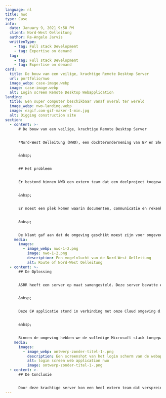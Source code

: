 ```yaml
---
language: nl
title: nwo
type: Case
info:
  date: January 9, 2021 9:58 PM
  client: Nord-West Oelleitung
  author: Re-Angelo Jarvis
  writtenType:
    - tag: Full stack Development
    - tag: Expertise on demand
  tag:
    - tag: Full stack Development
    - tag: Expertise on demand
card:
  title: De bouw van een veilige, krachtige Remote Desktop Server
  url: portfolio/nwo
  image_webp: case-image.webp
  image: case-image.webp
  alt: Login screen Remote Desktop Webapplication
landing:
  title: Een super computer beschikbaar vanaf overal ter wereld
  image_webp: nwo-landing.webp
  image: ezgif.com-gif-maker-1-min.jpg
  alt: Digging construction site
section:
  - content: >-
      # De bouw van een veilige, krachtige Remote Desktop Server


      *Nord-West Oelleitung (NWO), een dochteronderneming van BP en Shell, is een bedrijf dat is opgezet om de eerste long-range onverwerkte olielijn in Europa op te zetten.*


      &nbsp;


      ## Het probleem


      Er bestond binnen NWO een extern team dat een deelproject toegewezen had gekregen. Het probleem was dat dit externe team geen toegang kon krijgen tot het bestaande systeem waar de hele werkmethode op was ingericht. Verder bleek dat het bestaande systeem niet toereikend was voor het gespecialiseerde team.


      &nbsp;


      Er moest een plek komen waarin documenten, communicatie en rekenkracht beschikbaar zou zijn voor iedere werknemer. Deze werkplek moest remote beschikbaar zijn en ten minste beveiligd zijn met twee factor authenticatie.


      &nbsp;


      De klant gaf aan dat de omgeving geschikt moest zijn voor ongeveer vijftig werknemers. Verder moest de omgeving genoeg rekenkracht hebben om zware CAD en modelleer programma’s te runnen. Ook moesten de bestanden veilig opgeslagen worden met een back-up strategie.
    media:
      images:
        - image_webp: nwo-1-2.png
          image: nwo-1-2.png
          description: Een vogelvlucht van de Nord-West Oelleitung
          alt: Route of Nord-West Oelleitung
  - content: >-
      ## De Oplossing


      ASRR heeft een server op maat samengesteld. Deze server bevatte een 64 Core Multithreaded Processor, 128 Gigabyte aan DDR4 RAM en een aantal SSD’s/HDD’s in RAID configuratie. Op deze server moest ook een Remote Desktop Licensing/Managing systeem komen, dat met een van onze C# applicaties om de paar minuten per gebruiker het lokale wachtwoord op de server aanpaste.


      &nbsp;


      Deze C# applicatie stond in verbinding met onze Cloud omgeving d.m.v. een versleutelde RabbitMQ connectie. De Cloud omgeving had een notie van de gebruikers die mochten inloggen. Het loginsysteem had een twee factor authenticatie waarmee gebruikers een gegenereerd connectie bestand konden downloaden. Door dit bestand konden gebruikers met een muisklik extreem secuur inloggen op een.


      &nbsp;


      Binnen de omgeving hebben we de volledige Microsoft stack toegepast, met als rode lijn Microsoft Teams. Dit was de hub voor alle bestanden (gekoppeld met het SharePoint systeem), meetings, announcements, planning, etc. We hebben de werknemers een briefing gegeven over het gebruik van Teams, dat toen destijds nog in de kinderschoenen stond. Verder hebben we remote support geleverd via het systeem, zoals IT en Microsoft Office ondersteuningsverzoeken die in het dagelijkse proces naar boven kwamen.
    media:
      images:
        - image_webp: ontwerp-zonder-titel-1-.png
          description: Een screenshot van het login scherm van de webapplicatie.
          alt: login screen web application nwo
          image: ontwerp-zonder-titel-1-.png
  - content: >-
      ## De Conclusie


      Door deze krachtige server kon een heel extern team dat verspreid was over Nederland en Duitsland samenwerken alsof ze op dezelfde werkplek zaten. Op momenten dat er weinig mensen op de server zaten, zoals in de avonden of weekenden, hadden ze de rekenkracht van een supercomputer tot hun beschikking. Dit is handig voor taken die normaal gesproken lang zouden duren, zoals het van een zwaar programma of modelleren.
---
```

